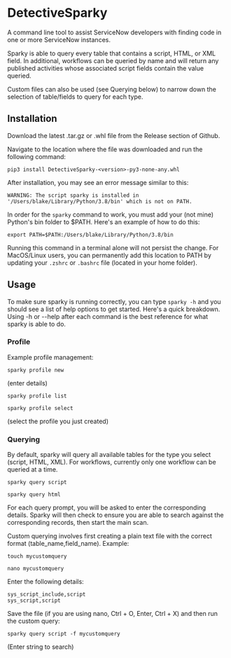 # DetectiveSparky
A command line tool to assist ServiceNow developers with finding code in one or more ServiceNow instances.

Sparky is able to query every table that contains a script, HTML, or XML field. In additional, workflows can be queried by name and will return any published activities whose associated script fields contain the value queried.

Custom files can also be used (see Querying below) to narrow down the selection of table/fields to query for each type.

## Installation
Download the latest .tar.gz or .whl file from the Release section of Github.

Navigate to the location where the file was downloaded and run the following command:
```
pip3 install DetectiveSparky-<version>-py3-none-any.whl
```
After installation, you may see an error message similar to this:

`WARNING: The script sparky is installed in '/Users/blake/Library/Python/3.8/bin' which is not on PATH.`

In order for the `sparky` command to work, you must add your (not mine) Python's bin folder to $PATH. Here's an example of how to do this:

```
export PATH=$PATH:/Users/blake/Library/Python/3.8/bin
```

Running this command in a terminal alone will not persist the change. For MacOS/Linux users, you can permanently add this location to PATH by updating your `.zshrc` or `.bashrc` file (located in your home folder).

## Usage
To make sure sparky is running correctly, you can type `sparky -h` and you should see a list of help options to get started. Here's a quick breakdown. Using -h or --help after each command is the best reference for what sparky is able to do.

### Profile
Example profile management:
```
sparky profile new
```
(enter details)

```
sparky profile list
```
```
sparky profile select
```
(select the profile you just created)

### Querying
By default, sparky will query all available tables for the type you select (script, HTML, XML). For workflows, currently only one workflow can be queried at a time.

```
sparky query script
```
```
sparky query html
```

For each query prompt, you will be asked to enter the corresponding details. Sparky will then check to ensure you are able to search against the corresponding records, then start the main scan.

Custom querying involves first creating a plain text file with the correct format (table_name,field_name). Example:
```
touch mycustomquery
```
```
nano mycustomquery
```
Enter the following details:
```
sys_script_include,script
sys_script,script
```
Save the file (if you are using nano, Ctrl + O, Enter, Ctrl + X) and then run the custom query:
```
sparky query script -f mycustomquery
```
(Enter string to search)

